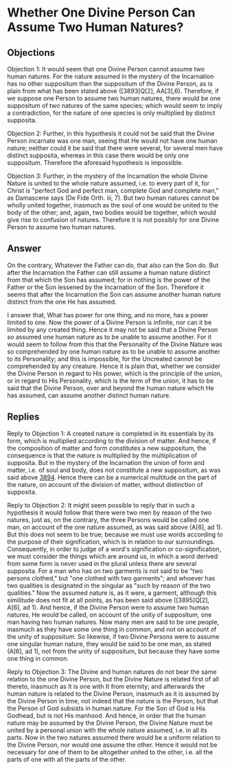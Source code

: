 # Whether One Divine Person Can Assume Two Human Natures?

## Objections

Objection 1: It would seem that one Divine Person cannot assume two human natures. For the nature assumed in the mystery of the Incarnation has no other suppositum than the suppositum of the Divine Person, as is plain from what has been stated above ([3893]Q[2], AA[3],6). Therefore, if we suppose one Person to assume two human natures, there would be one suppositum of two natures of the same species; which would seem to imply a contradiction, for the nature of one species is only multiplied by distinct supposita.

Objection 2: Further, in this hypothesis it could not be said that the Divine Person incarnate was one man, seeing that He would not have one human nature; neither could it be said that there were several, for several men have distinct supposita, whereas in this case there would be only one suppositum. Therefore the aforesaid hypothesis is impossible.

Objection 3: Further, in the mystery of the Incarnation the whole Divine Nature is united to the whole nature assumed, i.e. to every part of it, for Christ is "perfect God and perfect man, complete God and complete man," as Damascene says (De Fide Orth. iii, 7). But two human natures cannot be wholly united together, inasmuch as the soul of one would be united to the body of the other; and, again, two bodies would be together, which would give rise to confusion of natures. Therefore it is not possibly for one Divine Person to assume two human natures.

## Answer

On the contrary, Whatever the Father can do, that also can the Son do. But after the Incarnation the Father can still assume a human nature distinct from that which the Son has assumed; for in nothing is the power of the Father or the Son lessened by the Incarnation of the Son. Therefore it seems that after the Incarnation the Son can assume another human nature distinct from the one He has assumed.

I answer that, What has power for one thing, and no more, has a power limited to one. Now the power of a Divine Person is infinite, nor can it be limited by any created thing. Hence it may not be said that a Divine Person so assumed one human nature as to be unable to assume another. For it would seem to follow from this that the Personality of the Divine Nature was so comprehended by one human nature as to be unable to assume another to its Personality; and this is impossible, for the Uncreated cannot be comprehended by any creature. Hence it is plain that, whether we consider the Divine Person in regard to His power, which is the principle of the union, or in regard to His Personality, which is the term of the union, it has to be said that the Divine Person, over and beyond the human nature which He has assumed, can assume another distinct human nature.

## Replies

Reply to Objection 1: A created nature is completed in its essentials by its form, which is multiplied according to the division of matter. And hence, if the composition of matter and form constitutes a new suppositum, the consequence is that the nature is multiplied by the multiplication of supposita. But in the mystery of the Incarnation the union of form and matter, i.e. of soul and body, does not constitute a new suppositum, as was said above [3894](A[6]). Hence there can be a numerical multitude on the part of the nature, on account of the division of matter, without distinction of supposita.

Reply to Objection 2: It might seem possible to reply that in such a hypothesis it would follow that there were two men by reason of the two natures, just as, on the contrary, the three Persons would be called one man, on account of the one nature assumed, as was said above (A[6], ad 1). But this does not seem to be true; because we must use words according to the purpose of their signification, which is in relation to our surroundings. Consequently, in order to judge of a word's signification or co-signification, we must consider the things which are around us, in which a word derived from some form is never used in the plural unless there are several supposita. For a man who has on two garments is not said to be "two persons clothed," but "one clothed with two garments"; and whoever has two qualities is designated in the singular as "such by reason of the two qualities." Now the assumed nature is, as it were, a garment, although this similitude does not fit at all points, as has been said above ([3895]Q[2], A[6], ad 1). And hence, if the Divine Person were to assume two human natures, He would be called, on account of the unity of suppositum, one man having two human natures. Now many men are said to be one people, inasmuch as they have some one thing in common, and not on account of the unity of suppositum. So likewise, if two Divine Persons were to assume one singular human nature, they would be said to be one man, as stated (A[6], ad 1), not from the unity of suppositum, but because they have some one thing in common.

Reply to Objection 3: The Divine and human natures do not bear the same relation to the one Divine Person, but the Divine Nature is related first of all thereto, inasmuch as It is one with It from eternity; and afterwards the human nature is related to the Divine Person, inasmuch as it is assumed by the Divine Person in time, not indeed that the nature is the Person, but that the Person of God subsists in human nature. For the Son of God is His Godhead, but is not His manhood. And hence, in order that the human nature may be assumed by the Divine Person, the Divine Nature must be united by a personal union with the whole nature assumed, i.e. in all its parts. Now in the two natures assumed there would be a uniform relation to the Divine Person, nor would one assume the other. Hence it would not be necessary for one of them to be altogether united to the other, i.e. all the parts of one with all the parts of the other.